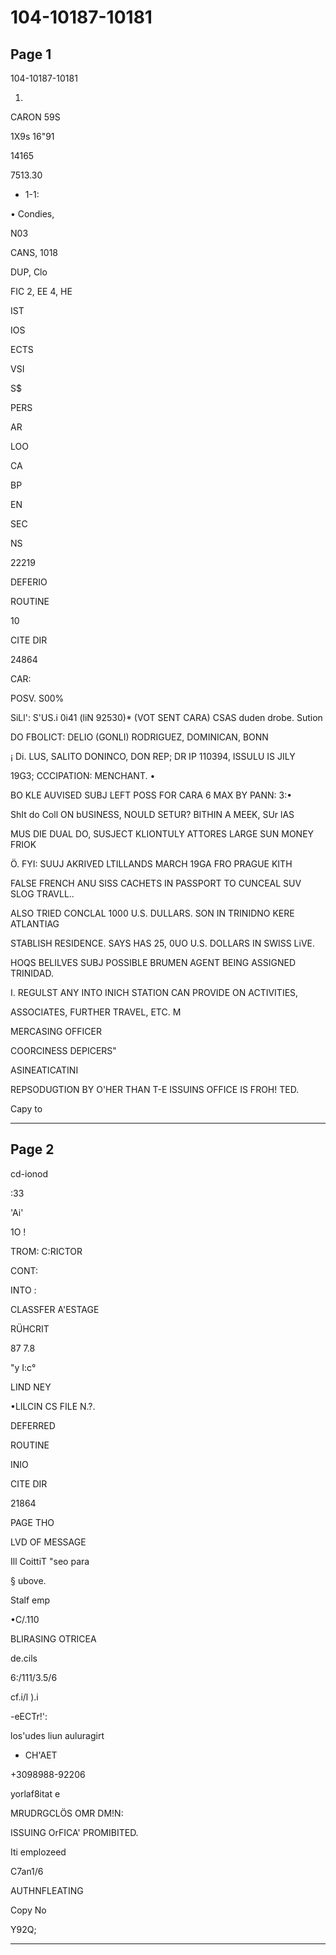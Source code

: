 # 104-10187-10181

## Page 1

104-10187-10181

001.

CARON 59S

1X9s 16"91

14165

7513.30

- 1-1:

• Condies,

N03

CANS, 1018

DUP, Clo

FIC 2, EE 4, HE

IST

IOS

ECTS

VSI

S$

PERS

AR

LOO

CA

BP

EN

SEC

NS

22219

DEFERIO

ROUTINE

10

CITE DIR

24864

CAR:

POSV. S00%

SiLl': S'US.i 0i41 (liN 92530)* (VOT SENT CARA) CSAS duden drobe. Sution

DO FBOLICT: DELIO (GONLI) RODRIGUEZ, DOMINICAN, BONN

¡ Di. LUS, SALITO DONINCO, DON REP; DR IP 110394, ISSULU IS JILY

19G3; CCCIPATION: MENCHANT. •

BO KLE AUVISED SUBJ LEFT POSS FOR CARA 6 MAX BY PANN: 3:•

ShIt do Coll ON bUSINESS, NOULD SETUR? BITHIN A MEEK, SUr lAS

MUS DIE DUAL DO, SUSJECT KLIONTULY ATTORES LARGE SUN MONEY FRIOK

Ö. FYI: SUUJ AKRIVED LTILLANDS MARCH 19GA FRO PRAGUE KITH

FALSE FRENCH ANU SISS CACHETS IN PASSPORT TO CUNCEAL SUV SLOG TRAVLL..

ALSO TRIED CONCLAL 1000 U.S. DULLARS. SON IN TRINIDNO KERE ATLANTIAG

STABLISH RESIDENCE. SAYS HAS 25, 0UO U.S. DOLLARS IN SWISS LiVE.

HOQS BELILVES SUBJ POSSIBLE BRUMEN AGENT BEING ASSIGNED TRINIDAD.

I. REGULST ANY INTO INICH STATION CAN PROVIDE ON ACTIVITIES,

ASSOCIATES, FURTHER TRAVEL, ETC. M

MERCASING OFFICER

COORCINESS DEPICERS"

ASINEATICATINI

REPSODUGTION BY O'HER THAN T-E ISSUINS OFFICE IS FROH! TED.

Capy to

---

## Page 2

cd-ionod

:33

'Ai'

1O !

TROM: C:RICTOR

CONT:

INTO :

CLASSFER A'ESTAGE

RÜHCRIT

87 7.8

"y I:c°

LIND NEY

•LILCIN CS FILE N.?.

DEFERRED

ROUTINE

INIO

CITE DIR

21864

PAGE THO

LVD OF MESSAGE

Ill CoittiT "seo para

§ ubove.

Stalf emp

•C/.110

BLIRASING OTRICEA

de.cils

6:/111/3.5/6

cf.i/l ).i

-eECTr!':

los'udes liun auluragirt

- CH'AET

+3098988-92206

yorlaf8itat e

MRUDRGCLÖS OMR DM!N:

ISSUING OrFICA' PROMIBITED.

Iti emplozeed

C7an1/6

AUTHNFLEATING

Copy No

Y92Q;

---

